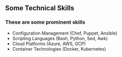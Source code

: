 ## Some Technical Skills

### These are some prominent skills

* Configuration Management (Chef, Puppet, Ansible)
* Scripting Languages (Bash, Python, Sed, Awk)
* Cloud Platforms (Azure, AWS, GCP)
* Container Technologies (Docker, Kubernetes)
